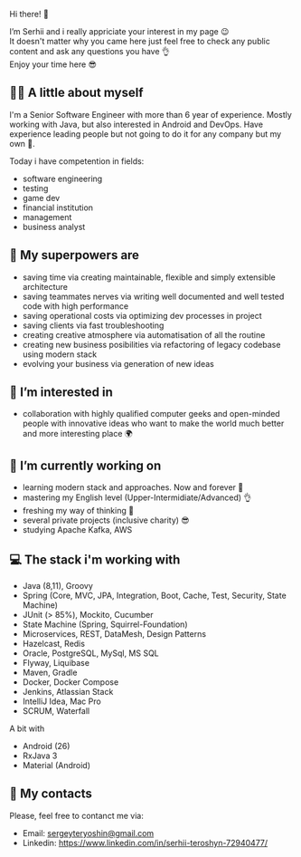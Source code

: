 Hi there! 👋

I’m Serhii and i really appriciate your interest in my page 😉<br>
It doesn't matter why you came here just feel free to check any public content and ask any questions you have 👌 <br>
Enjoy your time here 😎

## 🧑🏻 A little about myself
I'm a Senior Software Engineer with more than 6 year of experience. Mostly working with Java, but also interested in Android and DevOps.
Have experience leading people but not going to do it for any company but my own 👀. 

Today i have competention in fields:
- software engineering
- testing
- game dev
- financial institution
- management
- business analyst

## 💪 My superpowers are
- saving time via creating maintainable, flexible and simply extensible architecture
- saving teammates nerves via writing well documented and well tested code with high performance
- saving operational costs via optimizing dev processes in project
- saving clients via fast troubleshooting
- creating creative atmosphere via automatisation of all the routine
- creating new business posibilities via refactoring of legacy codebase using modern stack
- evolving your business via generation of new ideas

## 💞️ I’m interested in
- collaboration with highly qualified computer geeks and open-minded people with innovative ideas who want to make the world much better and more interesting place 🌍

## 🌱 I’m currently working on
- learning modern stack and approaches. Now and forever 🤘
- mastering my English level (Upper-Intermidiate/Advanced) 👌
- freshing my way of thinking 🦾
- several private projects (inclusive charity) 😎
- studying Apache Kafka, AWS

## 💻 The stack i'm working with
- Java (8,11), Groovy
- Spring (Core, MVC, JPA, Integration, Boot, Cache, Test, Security, State Machine)
- JUnit (> 85%), Mockito, Cucumber
- State Machine (Spring, Squirrel-Foundation)
- Microservices, REST, DataMesh, Design Patterns
- Hazelcast, Redis
- Oracle, PostgreSQL, MySql, MS SQL
- Flyway, Liquibase
- Maven, Gradle
- Docker, Docker Compose
- Jenkins, Atlassian Stack
- IntelliJ Idea, Mac Pro
- SCRUM, Waterfall

A bit with
- Android (26)
- RxJava 3
- Material (Android)

## 💬 My contacts
Please, feel free to contanct me via:
- Email: sergeyteryoshin@gmail.com
- Linkedin: https://www.linkedin.com/in/serhii-teroshyn-72940477/
